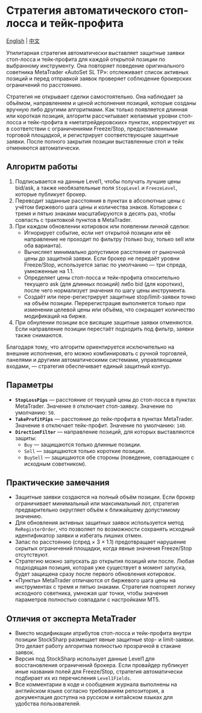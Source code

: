 # Стратегия автоматического стоп-лосса и тейк-профита
[English](README.md) | [中文](README_cn.md)

Утилитарная стратегия автоматически выставляет защитные заявки стоп-лосса и тейк-профита для каждой открытой позиции по выбранному инструменту. Она повторяет поведение оригинального советника MetaTrader «AutoSet SL TP»: отслеживает список активных позиций и перед отправкой заявок проверяет соблюдение брокерских ограничений по расстоянию.

Стратегия не открывает сделки самостоятельно. Она наблюдает за объёмом, направлением и ценой исполнения позиций, которые созданы вручную либо другими алгоритмами. Как только появляется длинная или короткая позиция, алгоритм рассчитывает желаемые уровни стоп-лосса и тейк-профита в «метатрейдеровских» пунктах, корректирует их в соответствии с ограничениями Freeze/Stop, предоставленными торговой площадкой, и регистрирует соответствующие защитные заявки. После полного закрытия позиции выставленные стоп и тейк отменяются автоматически.

## Алгоритм работы

1. Подписывается на данные Level1, чтобы получать лучшие цены bid/ask, а также необязательные поля `StopLevel` и `FreezeLevel`, которые публикует брокер.
2. Переводит заданные расстояния в пунктах в абсолютные цены с учётом биржевого шага цены и количества знаков. Котировки с тремя и пятью знаками масштабируются в десять раз, чтобы совпасть с трактовкой пунктов в MetaTrader.
3. При каждом обновлении котировок или появлении личной сделки:
   - Игнорирует событие, если нет открытой позиции или её направление не проходит по фильтру (только buy, только sell или оба варианта).
   - Вычисляет минимально допустимое расстояние от рыночной цены до защитной заявки. Если брокер не передаёт уровни Freeze/Stop, используется запас по умолчанию — три спреда, умноженные на 1.1.
   - Определяет цены стоп-лосса и тейк-профита относительно текущего ask (для длинных позиций) либо bid (для коротких), после чего нормализует значения по шагу цены инструмента.
   - Создаёт или пере-регистрирует защитные stop/limit-заявки точно на объём позиции. Перерегистрация выполняется только при изменении целевой цены или объёма, что сокращает количество модификаций на бирже.
4. При обнулении позиции все висящие защитные заявки отменяются. Если направление позиции перестаёт подходить под фильтр, заявки также снимаются.

Благодаря тому, что алгоритм ориентируется исключительно на внешние исполнения, его можно комбинировать с ручной торговлей, панелями и другими автоматическими системами, управляющими входами, — стратегия обеспечивает единый защитный контур.

## Параметры

- **`StopLossPips`** — расстояние от текущей цены до стоп-лосса в пунктах MetaTrader. Значение `0` отключает стоп-заявку. Значение по умолчанию: `50`.
- **`TakeProfitPips`** — расстояние до тейк-профита в пунктах MetaTrader. Значение `0` отключает тейк-профит. Значение по умолчанию: `140`.
- **`DirectionFilter`** — направление позиций, для которых выставляются защиты:
  - `Buy` — защищаются только длинные позиции.
  - `Sell` — защищаются только короткие позиции.
  - `BuySell` — защищаются обе стороны (поведение, совпадающее с исходным советником).

## Практические замечания

- Защитные заявки создаются на полный объём позиции. Если брокер ограничивает минимальный или максимальный лот, стратегия предварительно округляет объём к ближайшему допустимому значению.
- Для обновления активных защитных заявок используется метод `ReRegisterOrder`, что позволяет по возможности сохранять исходный идентификатор заявки и избегать лишних отмен.
- Запас по расстоянию (спред × 3 × 1.1) предотвращает нарушение скрытых ограничений площадки, когда явные значения Freeze/Stop отсутствуют.
- Стратегию можно запускать до открытия позиций или после. Любая подходящая позиция, которая уже существует в момент запуска, будет защищена сразу после первого обновления котировок.
- «Пункты» MetaTrader отличаются от биржевого шага цены на инструментах с тремя и пятью знаками. Стратегия повторяет логику исходного советника, умножая шаг точки, чтобы значения параметров полностью совпадали с настройками MT5.

## Отличия от эксперта MetaTrader

- Вместо модификации атрибутов стоп-лосса и тейк-профита внутри позиции StockSharp размещает явные защитные stop- и limit-заявки. Это делает работу алгоритма полностью прозрачной в стакане заявок.
- Версия под StockSharp использует данные Level1 для восстановления ограничений брокера. Если провайдер публикует иные названия полей для Freeze/Stop, стратегия автоматически подбирает их из перечисления `Level1Fields`.
- Все комментарии в коде и сообщения журнала выполнены на английском языке согласно требованиям репозитория, а документация доступна на русском и китайском языках для удобства пользователей.
